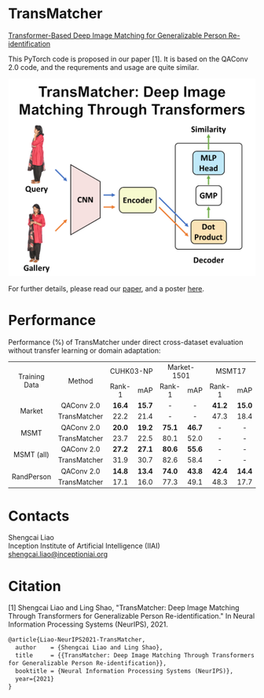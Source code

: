# TransMatcher
[Transformer-Based Deep Image Matching for Generalizable Person Re-identification](https://arxiv.org/abs/2105.14432)

This PyTorch code is proposed in our paper [1]. It is based on the QAConv 2.0 code, and the requrements and usage are quite similar.

![Thumbnail](TransMatcher_Thumbnail.png)

For further details, please read our [paper](https://arxiv.org/abs/2105.14432), and a poster [here](TransMatcher_Poster.png).

# Performance

Performance (%) of TransMatcher under direct cross-dataset evaluation without transfer learning or domain adaptation:

<table align="center">
  <tr align="center">
    <td rowspan="2">Training Data</td>
    <td rowspan="2">Method</td>
    <td colspan="2">CUHK03-NP</td>
    <td colspan="2">Market-1501</td>
    <td colspan="2">MSMT17</td>
  </tr>
  <tr align="center">
    <td>Rank-1</td>
    <td>mAP</td>
    <td>Rank-1</td>
    <td>mAP</td>
    <td>Rank-1</td>
    <td>mAP</td>
  </tr>
  <tr align="center">
    <td rowspan="2">Market</td>
    <td>QAConv 2.0</td>
    <td><b>16.4</b></td>
    <td><b>15.7</b></td>
    <td>-</td>
    <td>-</td>
    <td><b>41.2</b></td>
    <td><b>15.0</b></td>
  </tr>
  <tr align="center">
    <td>TransMatcher</td>
    <td>22.2</td>
    <td>21.4</td>
    <td>-</td>
    <td>-</td>
    <td>47.3</td>
    <td>18.4</td>
  </tr>
  <tr align="center">
    <td rowspan="2">MSMT</td>
    <td>QAConv 2.0</td>
    <td><b>20.0</b></td>
    <td><b>19.2</b></td>
    <td><b>75.1</b></td>
    <td><b>46.7</b></td>
    <td>-</td>
    <td>-</td>
  </tr>
  <tr align="center">
    <td>TransMatcher</td>
    <td>23.7</td>
    <td>22.5</td>
    <td>80.1</td>
    <td>52.0</td>
    <td>-</td>
    <td>-</td>
  </tr>
  <tr align="center">
    <td rowspan="2">MSMT (all)</td>
    <td>QAConv 2.0</td>
    <td><b>27.2</b></td>
    <td><b>27.1</b></td>
    <td><b>80.6</b></td>
    <td><b>55.6</b></td>
    <td>-</td>
    <td>-</td>
  </tr>
  <tr align="center">
    <td>TransMatcher</td>
    <td>31.9</td>
    <td>30.7</td>
    <td>82.6</td>
    <td>58.4</td>
    <td>-</td>
    <td>-</td>
  </tr>
  <tr align="center">
    <td rowspan="2">RandPerson</td>
    <td>QAConv 2.0</td>
    <td><b>14.8</b></td>
    <td><b>13.4</b></td>
    <td><b>74.0</b></td>
    <td><b>43.8</b></td>
    <td><b>42.4</b></td>
    <td><b>14.4</b></td>
  </tr>
  <tr align="center">
    <td>TransMatcher</td>
    <td>17.1</td>
    <td>16.0</td>
    <td>77.3</td>
    <td>49.1</td>
    <td>48.3</td>
    <td>17.7</td>
  </tr>
</table>

# Contacts

Shengcai Liao  
Inception Institute of Artificial Intelligence (IIAI)  
shengcai.liao@inceptioniai.org

# Citation
[1] Shengcai Liao and Ling Shao, "TransMatcher: Deep Image Matching Through Transformers for Generalizable Person Re-identification." In Neural Information Processing Systems (NeurIPS), 2021.

```
@article{Liao-NeurIPS2021-TransMatcher,
  author    = {Shengcai Liao and Ling Shao},
  title     = {{TransMatcher: Deep Image Matching Through Transformers for Generalizable Person Re-identification}},
  booktitle = {Neural Information Processing Systems (NeurIPS)},  
  year={2021}
}
```